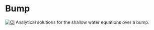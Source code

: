 # Bump
[![CI](https://github.com/paspro/bump/actions/workflows/ci.yml/badge.svg)](https://github.com/paspro/bump/actions/workflows/ci.yml)
Analytical solutions for the shallow water equations over a bump.
